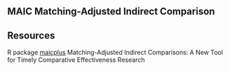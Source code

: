 ## MAIC Matching-Adjusted Indirect Comparison

## Resources
R package [maicplus](https://hta-pharma.github.io/maicplus/main/index.html)
Matching-Adjusted Indirect Comparisons: A New Tool for Timely Comparative Effectiveness Research
